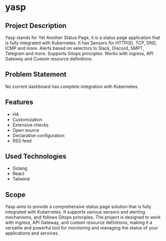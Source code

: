 # yasp

## Project Description
Yasp stands for Yet Another Status Page, it is a status page application that is fully integrated with Kubernetes. It has Sensors for HTTP(S), TCP, DNS, ICMP and more. Alerts based on selectors to Slack, Discord, SMPT, Telegram and more. Supports Gitops principles. Works with ingress, API Gateway and Custom resource definitions.

## Problem Statement
No current dashboard has complete integration with Kubernetes.

## Features
- HA
- Customization
- Extensive checks
- Open source
- Declarative configuration
- RSS feed

## Used Technologies
- Golang
- React
- Tailwind

## Scope
Yasp aims to provide a comprehensive status page solution that is fully integrated with Kubernetes. It supports various sensors and alerting mechanisms, and follows Gitops principles. The project is designed to work with ingress, API Gateway, and custom resource definitions, making it a versatile and powerful tool for monitoring and managing the status of your applications and services.
